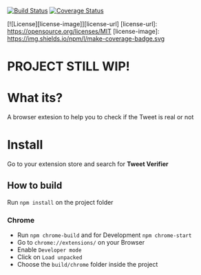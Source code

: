 [![Build Status](https://travis-ci.org/victor95pc/tweet-verifier.svg?branch=master)](https://travis-ci.org/victor95pc/tweet-verifier)
[![Coverage Status](https://coveralls.io/repos/github/victor95pc/tweet-verifier/badge.svg?branch=master)](https://coveralls.io/github/victor95pc/tweet-verifier?branch=master)

[![License][license-image]][license-url]
[license-url]: https://opensource.org/licenses/MIT
[license-image]: https://img.shields.io/npm/l/make-coverage-badge.svg

# PROJECT STILL WIP!
# What its?
A browser extesion to help you to check if the Tweet is real or not

# Install
Go to your extension store and search for **Tweet Verifier**

## How to build
Run ```npm install``` on the project folder

### Chrome
* Run ```npm chrome-build``` and for Development ```npm chrome-start```
* Go to ```chrome://extensions/``` on your Browser
* Enable ```Developer mode```
* Click on ```Load unpacked```
* Choose the ```build/chrome``` folder inside the project
